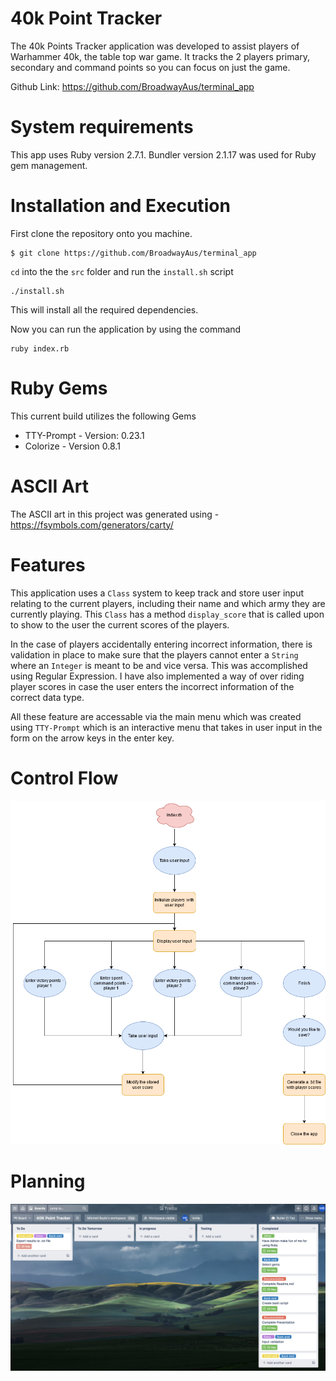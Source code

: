 # 40k Point Tracker

The 40k Points Tracker application was developed to assist players of Warhammer 40k, the table top war game. It tracks the 2 players primary, secondary and command points so you can focus on just the game.

Github Link: https://github.com/BroadwayAus/terminal_app

# System requirements

This app uses Ruby version 2.7.1. Bundler version 2.1.17 was used for Ruby gem management.

# Installation and Execution

First clone the repository onto you machine.

``` 
$ git clone https://github.com/BroadwayAus/terminal_app 
```

`cd` into the the `src` folder and run the `install.sh` script

```
./install.sh
```
This will install all the required dependencies.

Now you can run the application by using the command
```
ruby index.rb
```

# Ruby Gems

This current build utilizes the following Gems
- TTY-Prompt - Version:  0.23.1
- Colorize - Version 0.8.1

# ASCII Art
The ASCII art in this project was generated using - https://fsymbols.com/generators/carty/

# Features

This application uses a `Class` system to keep track and store user input relating to the current players, including their name and which army they are currently playing. This `Class` has a method `display_score` that is called upon to show to the user the current scores of the players.

In the case of players accidentally entering incorrect information, there is validation in place to make sure that the players cannot enter a `String` where an `Integer` is meant to be and vice versa. This was accomplished using Regular Expression. I have also implemented a way of over riding player scores in case the user enters the incorrect information of the correct data type.

All these feature are accessable via the main menu which was created using `TTY-Prompt` which is an interactive menu that takes in user input in the form on the arrow keys in the enter key.

# Control Flow

![Control Flow Diagram](./docs/diagram.png)


# Planning

![Trello Board](./docs/trello.png)